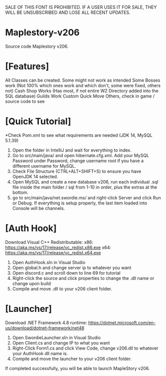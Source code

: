SALE OF THIS FONT IS PROHIBITED. IF A USER USES IT FOR SALE, THEY WILL BE UNSUBSCRIBED AND LOSE ALL RECENT UPDATES.

# Maplestory-v206
Source code Maplestory v206.

# [Features]

All Classes can be created. Some might not work as intended
Some Bosses work (Not 100% which ones work and which don't, some were fixed, others not)
Cash Shop Works (Has most, if not entire WZ Directory added into the SQL database)
Guilds Work
Custom Quick Move
Others, check in game / source code to see

# [Quick Tutorial]
*Check Pom.xml to see what requirements are needed (JDK 14, MySQL 5.1.39)
1) Open the folder in IntelliJ and wait for everything to index.
2) Go to src/main/java/ and open hibernate.cfg.xml. Add your MySQL Password under Password, change username root if you have a different username for MySQL.
3) Check File Structure (CTRL+ALT+SHIFT+S) to ensure you have OpenJDK 14 selected.
4) Open MySQL and create a new database v206, run each individual .sql file inside the main folder / sql from 1-10 in order, plus the extras at the bottom.
5) go to src/main/java/net.swordie.ms/ and right-click Server and click Run or Debug. If everything is setup properly, the last item loaded into Console will be channels.

# [Auth Hook]

Download Visual C++ Redistributable:
x86: https://aka.ms/vs/17/release/vc_redist.x86.exe
x64: https://aka.ms/vs/17/release/vc_redist.x64.exe

1) Open AuthHook.sln in Visual Studio
2) Open global.h and change server ip to whatever you want
3) Open discord.c and scroll down to line 69 for tutorial
4) Right-click the source and click properties to change the .dll name or change upon build
5) Compile and move .dll to your v206 client folder.

# [Launcher]

Download .NET Framework 4.8 runtime: https://dotnet.microsoft.com/en-us/download/dotnet-framework/net48

1) Open SwordieLauncher.sln in Visual Studio
2) Open Client.cs and change IP to what you want
3) Right-Click Form1.cs and click View Code, change v206.dll to whatever your AuthHook dll name is.
4) Compile and move the launcher to your v206 client folder.

If completed successfully, you will be able to launch MapleStory v206.
